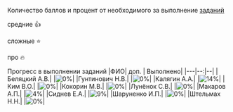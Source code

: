 Количество баллов и процент от необходимого за выполнение [заданий](tasks.md)

средние :+1:

сложные :star:

про :fire: 

Прогресс в выполнении заданий 
|ФИО| доп. | Выполнено|
|---|--:|--|
|Беляцкий А.В.|  |![0%](https://progress-bar.xyz/0/?title=0)|
|Гунтинович Н.В.|  |![0%](https://progress-bar.xyz/0/?title=0)|
|Калягин А.А.|  |![14%](https://progress-bar.xyz/14/?title=3)|
|Ким В.О.|  |![0%](https://progress-bar.xyz/0/?title=0)|
|Кокорин М.В.|  |![0%](https://progress-bar.xyz/0/?title=0)|
|Лунёнок С.В.|  |![0%](https://progress-bar.xyz/0/?title=0)|
|Макаров А.П.|  |![4%](https://progress-bar.xyz/4/?title=1)|
|Сиднев Е.А.|  |![9%](https://progress-bar.xyz/9/?title=2)|
|Шаруненко И.П.|  |![0%](https://progress-bar.xyz/0/?title=0)|
|Штельмах Н.Н.|  |![0%](https://progress-bar.xyz/0/?title=0)|
